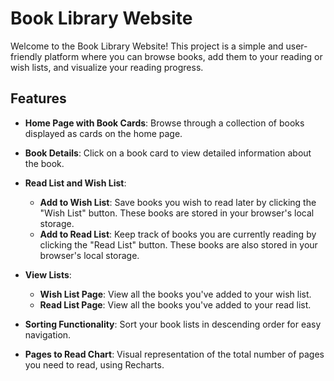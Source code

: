 # Book Library Website

Welcome to the Book Library Website! This project is a simple and user-friendly platform where you can browse books, add them to your reading or wish lists, and visualize your reading progress.

## Features

- **Home Page with Book Cards**: Browse through a collection of books displayed as cards on the home page.

- **Book Details**: Click on a book card to view detailed information about the book.

- **Read List and Wish List**:
  - **Add to Wish List**: Save books you wish to read later by clicking the "Wish List" button. These books are stored in your browser's local storage.
  - **Add to Read List**: Keep track of books you are currently reading by clicking the "Read List" button. These books are also stored in your browser's local storage.

- **View Lists**:
  - **Wish List Page**: View all the books you've added to your wish list.
  - **Read List Page**: View all the books you've added to your read list.

- **Sorting Functionality**: Sort your book lists in descending order for easy navigation.

- **Pages to Read Chart**: Visual representation of the total number of pages you need to read, using Recharts.

